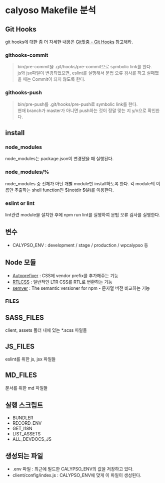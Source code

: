# calyoso Makefile 분석

## Git Hooks

git hooks에 대한 좀 더 자세한 내용은 [Git맞춤 - Git Hooks](1) 참고해라.

### githooks-commit
> bin/pre-commit을 .git/hooks/pre-commit으로 symbolic link를 한다.<br>
js와 jsx파일이 변경되었으면, eslint를 실행해서 문법 오류 검사를 하고 실패했을 때는 
Commit이 되지 않도록 한다.

### githooks-push
> bin/pre-push를 .git/hooks/pre-push로 symbolic link를 한다.<br>
현재 branch가 master가 아니면 push하는 것이 정말 맞는 지 y/n으로 확인한다.

## install

### node_modules

node_modules는 package.json이 변경됐을 때 실행된다.

### node_modules/%

node_modules 중 전체가 아닌 개별 module만 install하도록 한다.
각 module의 이름만 추출하는 shell function인 $(notdir $@)를 이용한다.

### eslint or lint

lint관련 module을 설치한 후에 npm run lint를 실행하여 문법 오류 검사를 실행한다.

## 변수

- CALYPSO_ENV : development / stage / production / wpcalypso 등

## Node 모듈

- [Autoprefixer](2) : CSS에 vendor prefix를 추가해주는 기능 
- [RTLCSS](3) : 일반적인 LTR CSS를 RTL로 변환하는 기능
- [semver](4) : The semantic versioner for npm - 문자열 버전 비교하는 기능

### FILES

## SASS_FILES

client, assets 폴더 내에 있는 *.scss 파일들

## JS_FILES

eslint를 위한 js, jsx 파일들 

## MD_FILES

문서를 위한 md 파일들

## 실행 스크립트

- BUNDLER
- RECORD_ENV
- GET_I18N
- LIST_ASSETS
- ALL_DEVDOCS_JS

## 생성되는 파일

- .env 파일 : 최근에 빌드한 CALYPSO_ENV의 값을 저장하고 있다.
- client/config/index.js : CALYPSO_ENV에 맞게 이 파일이 생성된다.


[1]:https://git-scm.com/book/ko/v2/Git%EB%A7%9E%EC%B6%A4-Git-Hooks
[2]:https://github.com/postcss/autoprefixer
[3]:https://github.com/MohammadYounes/rtlcss
[4]:https://github.com/npm/node-semver